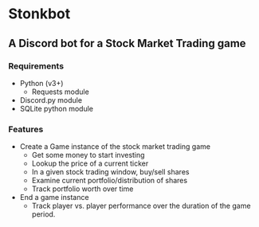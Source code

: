 # Stonkbot
## A Discord bot for a Stock Market Trading game

### Requirements
- Python (v3+)
     - Requests module
- Discord.py module
- SQLite python module


### Features

- Create a Game instance of the stock market trading game  
    - Get some money to start investing
    - Lookup the price of a current ticker
    - In a given stock trading window, buy/sell shares
    - Examine current portfolio/distribution of shares
    - Track portfolio worth over time
- End a game instance
    - Track player vs. player performance over the duration of the game period.